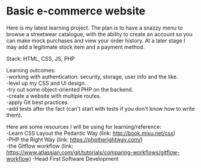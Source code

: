 # Basic e-commerce website

Here is my latest learning project. The plan is to have a snazzy menu to browse a streetwear catalogue, with the ability to create an account so you can make mock purchases and view your order history. At a later stage I may add a legitimate stock item and a payment method.

Stack: HTML, CSS, JS, PHP

Learning outcomes:<br>
-working with authentication: security, storage, user info and the like.<br>
-level up my CSS and UI design.<br>
-try out some object-oriented PHP on the backend.<br>
-create a website with multiple routes.<br>
-apply Git best practices.<br>
-add tests after the fact (can't start with tests if you don't know how to write them).

Here are some resources I will be using for learning/reference:<br>
-Learn CSS Layout the Pedantic Way (link: http://book.mixu.net/css)<br>
-PHP the Right Way (link: https://phptherightway.com/)<br>
-the Gitflow workflow (link: https://www.atlassian.com/git/tutorials/comparing-workflows/gitflow-workflow)
-Head First Software Development



